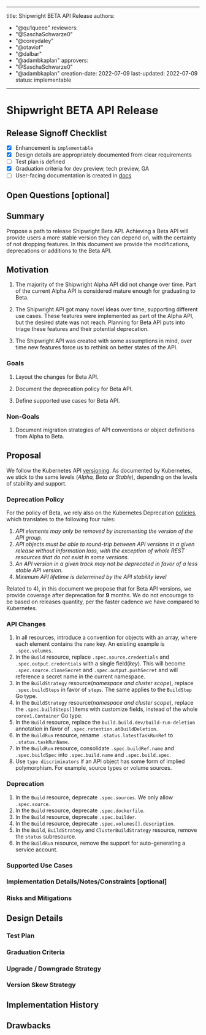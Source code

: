 <!--
Copyright The Shipwright Contributors

SPDX-License-Identifier: Apache-2.0
-->

---
title: Shipwright BETA API Release
authors:
  - "@qu1queee"
reviewers:
  - "@SaschaSchwarze0"
  - "@coreydaley"
  - "@otaviof"
  - "@dalbar"
  - "@adambkaplan"
approvers:
  - "@SaschaSchwarze0"
  - "@adambkaplan"
creation-date: 2022-07-09
last-updated: 2022-07-09
status: implementable
---

# Shipwright BETA API Release

## Release Signoff Checklist

- [x] Enhancement is `implementable`
- [x] Design details are appropriately documented from clear requirements
- [ ] Test plan is defined
- [x] Graduation criteria for dev preview, tech preview, GA
- [ ] User-facing documentation is created in [docs](/docs/)

## Open Questions [optional]

## Summary

Propose a path to release Shipwright Beta API. Achieving a Beta API will provide users a more stable version they can depend on, with the certainty of not dropping features. In this document we provide the modifications, deprecations or additions to the Beta API.

## Motivation

1. The majority of the Shipwright Alpha API did not change over time. Part of the current Alpha API is considered mature enough for graduating to Beta.

2. The Shipwright API got many novel ideas over time, supporting different use cases. These features were implemented as part of the Alpha API, but the desired state was not reach. Planning for Beta API puts into triage these features and their potential deprecation.

3. The Shipwright API was created with some assumptions in mind, over time new features force us to rethink on better states of the API.

### Goals

1. Layout the changes for Beta API.

2. Document the deprecation policy for Beta API.

3. Define supported use cases for Beta API.

### Non-Goals

1. Document migration strategies of API conventions or object definitions from Alpha to Beta.

## Proposal

We follow the Kubernetes API [versioning](https://kubernetes.io/docs/reference/using-api/#api-versioning). As documented by Kubernetes, we stick to the same levels (_Alpha, Beta or Stable_), depending on the levels of stability and support.

### Deprecation Policy

For the policy of Beta, we rely also on the Kubernetes Deprecation [policies](https://kubernetes.io/docs/reference/using-api/deprecation-policy/), which translates to the following four rules:

1. _API elements may only be removed by incrementing the version of the API group._
2. _API objects must be able to round-trip between API versions in a given release without information loss, with the exception of whole REST resources that do not exist in some versions._
3. _An API version in a given track may not be deprecated in favor of a less stable API version._
4. _Minimum API lifetime is determined by the API stability level_

Related to 4), in this document we propose that for Beta API versions, we provide coverage after deprecation for **9** months. We do not encourage to be based on releases quantity, per the faster cadence we have compared to Kubernetes.

### API Changes

1. In all resources, introduce a convention for objects with an array, where each element contains the `name` key. An existing example is `.spec.volumes`.
2. In the `Build` resource, replace `.spec.source.credentials` and `.spec.output.credentials` with a single field(_key_). This will become `.spec.source.cloneSecret` and `.spec.output.pushSecret` and will reference a secret name in the current namespace.
3. In the `BuildStrategy` resource(_namespace and cluster scope_), replace `.spec.buildSteps` in favor of `steps`. The same applies to the `BuildStep` Go type.
4. In the `BuildStrategy` resource(_namespace and cluster scope_), replace the `.spec.buildSteps[]`items with customize fields, instead of the whole `corev1.Container` Go type.
5. In the `Build` resource, replace the `build.build.dev/build-run-deletion` annotation in favor of `.spec.retention.atBuildDeletion`.
6. In the `BuildRun` resource, rename `.status.latestTaskRunRef` to `.status.taskRunName`.
7. In the `BuildRun` resource, consolidate `.spec.buildRef.name` and `.spec.buildSpec` into `.spec.build.name` and `.spec.build.spec`.
8. Use `type discriminators` if an API object has some form of implied polymorphism. For example, source types or volume sources.

### Deprecation

1. In the `Build` resource, deprecate `.spec.sources`. We only allow `.spec.source`.
2. In the `Build` resource, deprecate `.spec.dockerfile`.
3. In the `Build` resource, deprecate `.spec.builder`.
4. In the `Build` resource, deprecate `.spec.volumes[].description`.
5. In the `Build`, `BuildStrategy` and `ClusterBuildStrategy` resource, remove the `status` subresource.
6. In the `BuildRun` resource, remove the support for auto-generating a service account.

### Supported Use Cases

### Implementation Details/Notes/Constraints [optional]

### Risks and Mitigations

## Design Details

### Test Plan

### Graduation Criteria



### Upgrade / Downgrade Strategy


### Version Skew Strategy

## Implementation History

## Drawbacks


